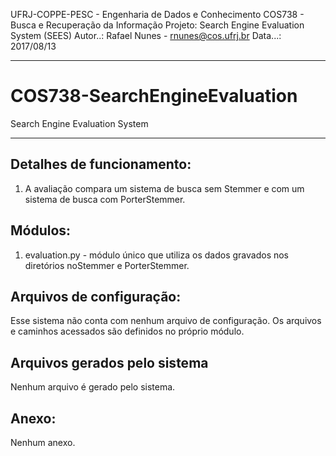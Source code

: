 UFRJ-COPPE-PESC - Engenharia de Dados e Conhecimento
COS738 - Busca e Recuperação da Informação
Projeto: Search Engine Evaluation System (SEES)
Autor..: Rafael Nunes - rnunes@cos.ufrj.br
Data...: 2017/08/13
_______________________________________________________________________________
# COS738-SearchEngineEvaluation
Search Engine Evaluation System
_______________________________________________________________________________

Detalhes de funcionamento:
--------------------------
1. A avaliação compara um sistema de busca sem Stemmer e com um sistema de busca com PorterStemmer.

Módulos:
--------
1. evaluation.py  - módulo único que utiliza os dados gravados nos diretórios noStemmer e PorterStemmer.

Arquivos de configuração:
-------------------------
Esse sistema não conta com nenhum arquivo de configuração. Os arquivos e caminhos acessados são definidos no próprio módulo.

Arquivos gerados pelo sistema
-----------------------------
Nenhum arquivo é gerado pelo sistema.

Anexo:
------
Nenhum anexo.
